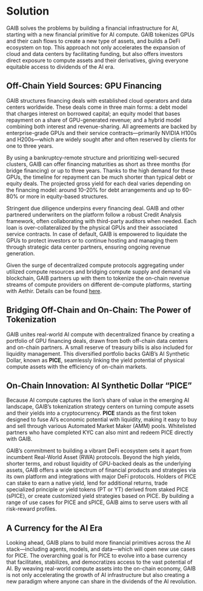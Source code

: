 # Solution

GAIB solves the problems by building a financial infrastructure for AI, starting with a new financial primitive for AI compute. GAIB tokenizes GPUs and their cash flows to create a new type of assets, and builds a DeFi ecosystem on top. This approach not only accelerates the expansion of cloud and data centers by facilitating funding, but also offers investors direct exposure to compute assets and their derivatives, giving everyone equitable access to dividends of the AI era.&#x20;

## **Off-Chain Yield Sources: GPU Financing**

GAIB structures financing deals with established cloud operators and data centers worldwide. These deals come in three main forms: a debt model that charges interest on borrowed capital; an equity model that bases repayment on a share of GPU-generated revenue; and a hybrid model combining both interest and revenue-sharing. All agreements are backed by enterprise-grade GPUs and their service contracts—primarily NVIDIA H100s and H200s—which are widely sought after and often reserved by clients for one to three years.

By using a bankruptcy-remote structure and prioritizing well-secured clusters, GAIB can offer financing maturities as short as three months (for bridge financing) or up to three years. Thanks to the high demand for these GPUs, the timeline for repayment can be much shorter than typical debt or equity deals. The projected gross yield for each deal varies depending on the financing model: around 10–20% for debt arrangements and up to 60–80% or more in equity-based structures.

Stringent due diligence underpins every financing deal. GAIB and other partnered underwriters on the platform follow a robust Credit Analysis framework, often collaborating with third-party auditors when needed. Each loan is over-collateralized by the physical GPUs and their associated service contracts. In case of default, GAIB is empowered to liquidate the GPUs to protect investors or to continue hosting and managing them through strategic data center partners, ensuring ongoing revenue generation.&#x20;

Given the surge of decentralized compute protocols aggregating under utilized compute resources and bridging compute supply and demand via blockchain, GAIB partners up with them to tokenize the on-chain revenue streams of compute providers on different de-compute platforms, starting with Aethir. Details can be found [here](https://x.com/gaib_ai/status/1882052295472656411).&#x20;

## **Bridging Off-Chain and On-Chain: The Power of Tokenization**

GAIB unites real-world AI compute with decentralized finance by creating a portfolio of GPU financing deals, drawn from both off-chain data centers and on-chain partners. A small reserve of treasury bills is also included for liquidity management. This diversified portfolio backs GAIB’s AI Synthetic Dollar, known as **PICE**, seamlessly linking the yield potential of physical compute assets with the efficiency of on-chain markets.

## **On-Chain Innovation: AI Synthetic Dollar “PICE”**

Because AI compute captures the lion’s share of value in the emerging AI landscape, GAIB’s tokenization strategy centers on turning compute assets and their yields into a cryptocurrency. **PICE** stands as the first token designed to fuse AI’s economic potential with liquidity, making it easy to buy and sell through various Automated Market Maker (AMM) pools. Whitelisted partners who have completed KYC can also mint and redeem PICE directly with GAIB.&#x20;

GAIB’s commitment to building a vibrant DeFi ecosystem sets it apart from incumbent Real-World Asset (RWA) protocols. Beyond the high yields, shorter terms, and robust liquidity of GPU-backed deals as the underlying assets, GAIB offers a wide spectrum of financial products and strategies via its own platform and integrations with major DeFi protocols. Holders of PICE can stake to earn a native yield, lend for additional returns, trade specialized principle or yield tokens (PT or YT) derived from staked PICE (sPICE), or create customized yield strategies based on PICE. By building a range of use cases for PICE and sPICE, GAIB aims to serve users with all risk-reward profiles.&#x20;

## **A Currency for the AI Era**

Looking ahead, GAIB plans to build more financial primitives across the AI stack—including agents, models, and data—which will open new use cases for PICE. The overarching goal is for PICE to evolve into a base currency that facilitates, stabilizes, and democratizes access to the vast potential of AI. By weaving real-world compute assets into the on-chain economy, GAIB is not only accelerating the growth of AI infrastructure but also creating a new paradigm where anyone can share in the dividends of the AI revolution.
